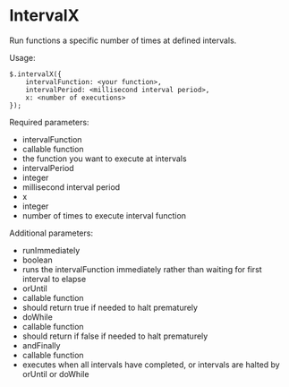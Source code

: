 # IntervalX

Run functions a specific number of times at defined intervals.

Usage:

    $.intervalX({
        intervalFunction: <your function>,
        intervalPeriod: <millisecond interval period>,
        x: <number of executions>
    });

Required parameters:

 - intervalFunction
  - callable function
  - the function you want to execute at intervals
 - intervalPeriod
  - integer
  - millisecond interval period
 - x
  - integer
  - number of times to execute interval function

Additional parameters:

 - runImmediately 
  - boolean
  - runs the intervalFunction immediately rather than waiting for first interval to elapse
 - orUntil
  - callable function
  - should return true if needed to halt prematurely
 - doWhile
  - callable function
  - should return if false if needed to halt prematurely
 - andFinally
  - callable function
  - executes when all intervals have completed, or intervals are halted by orUntil or doWhile

